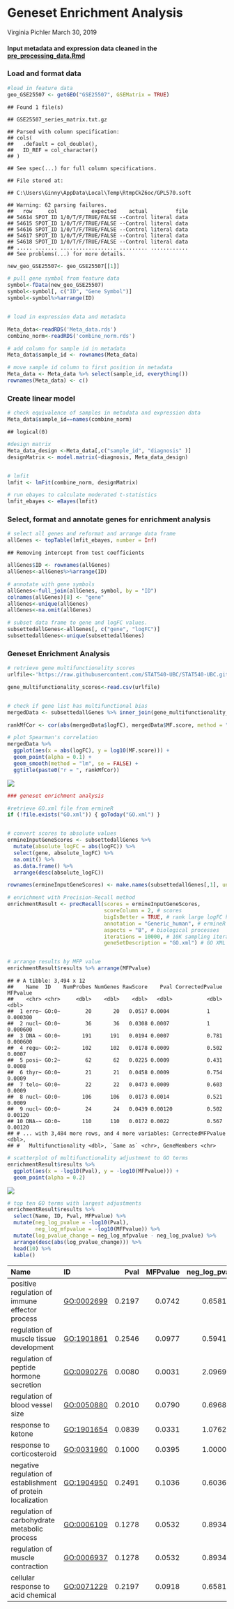 Geneset Enrichment Analysis
================
Virginia Pichler
March 30, 2019

#### Input metadata and expression data cleaned in the [pre\_processing\_data.Rmd](https://github.com/STAT540-UBC/Repo_team_Y0ung-parents_W2019/blob/master/code/Pre_processing.rmd)

### Load and format data

``` r
#load in feature data
geo_GSE25507 <- getGEO("GSE25507", GSEMatrix = TRUE)
```

    ## Found 1 file(s)

    ## GSE25507_series_matrix.txt.gz

    ## Parsed with column specification:
    ## cols(
    ##   .default = col_double(),
    ##   ID_REF = col_character()
    ## )

    ## See spec(...) for full column specifications.

    ## File stored at:

    ## C:\Users\Ginny\AppData\Local\Temp\RtmpCkZ6oc/GPL570.soft

    ## Warning: 62 parsing failures.
    ##   row     col           expected    actual         file
    ## 54614 SPOT_ID 1/0/T/F/TRUE/FALSE --Control literal data
    ## 54615 SPOT_ID 1/0/T/F/TRUE/FALSE --Control literal data
    ## 54616 SPOT_ID 1/0/T/F/TRUE/FALSE --Control literal data
    ## 54617 SPOT_ID 1/0/T/F/TRUE/FALSE --Control literal data
    ## 54618 SPOT_ID 1/0/T/F/TRUE/FALSE --Control literal data
    ## ..... ....... .................. ......... ............
    ## See problems(...) for more details.

``` r
new_geo_GSE25507<- geo_GSE25507[[1]]

# pull gene symbol from feature data
symbol<-fData(new_geo_GSE25507)
symbol<-symbol[, c("ID", "Gene Symbol")]
symbol<-symbol%>%arrange(ID)


# load in expression data and metadata

Meta_data<-readRDS('Meta_data.rds')
combine_norm<-readRDS('combine_norm.rds')

# add column for sample id in metadata
Meta_data$sample_id <- rownames(Meta_data)

# move sample id column to first position in metadata
Meta_data <- Meta_data %>% select(sample_id, everything())
rownames(Meta_data) <- c()
```

### Create linear model

``` r
# check equivalence of samples in metadata and expression data
Meta_data$sample_id==names(combine_norm)
```

    ## logical(0)

``` r
#design matrix
Meta_data_design <-Meta_data[,c("sample_id", "diagnosis" )]
designMatrix <- model.matrix(~diagnosis, Meta_data_design)


# lmfit 
lmfit <- lmFit(combine_norm, designMatrix)

# run ebayes to calculate moderated t-statistics
lmfit_ebayes <- eBayes(lmfit)
```

### Select, format and annotate genes for enrichment analysis

``` r
# select all genes and reformat and arrange data frame
allGenes <- topTable(lmfit_ebayes, number = Inf)
```

    ## Removing intercept from test coefficients

``` r
allGenes$ID <- rownames(allGenes)
allGenes<-allGenes%>%arrange(ID)

# annotate with gene symbols
allGenes<-full_join(allGenes, symbol, by = "ID")
colnames(allGenes)[8] <- "gene"
allGenes<-unique(allGenes)
allGenes<-na.omit(allGenes)

# subset data frame to gene and logFC values.
subsettedallGenes<-allGenes[, c("gene", "logFC")]
subsettedallGenes<-unique(subsettedallGenes)
```

### Geneset Enrichment Analysis

``` r
# retrieve gene multifunctionality scores
urlfile<-'https://raw.githubusercontent.com/STAT540-UBC/STAT540-UBC.github.io/master/seminars/seminars_winter_2019/seminar10/data/gene_multifunctionality_scores.csv'

gene_multifunctionality_scores<-read.csv(urlfile)


# check if gene list has multifunctional bias
mergedData <- subsettedallGenes %>% inner_join(gene_multifunctionality_scores, by = "gene")

rankMfCor <- cor(abs(mergedData$logFC), mergedData$MF.score, method = "spearman")
```

``` r
# plot Spearman's correlation 
mergedData %>%
  ggplot(aes(x = abs(logFC), y = log10(MF.score))) + 
  geom_point(alpha = 0.1) +
  geom_smooth(method = "lm", se = FALSE) +
  ggtitle(paste0("r = ", rankMfCor))
```

![](Geneset_Enrichment_Analysis_files/figure-markdown_github/unnamed-chunk-5-1.png)

``` r
### geneset enrichment analysis

#retrieve GO.xml file from ermineR
if (!file.exists("GO.xml")) { goToday("GO.xml") }


# convert scores to absolute values
ermineInputGeneScores <- subsettedallGenes %>% 
  mutate(absolute_logFC = abs(logFC)) %>% 
  select(gene, absolute_logFC) %>% 
  na.omit() %>% 
  as.data.frame() %>% 
  arrange(desc(absolute_logFC))

rownames(ermineInputGeneScores) <- make.names(subsettedallGenes[,1], unique = TRUE)

# enrichment with Precision-Recall method
enrichmentResult <- precRecall(scores = ermineInputGeneScores, 
                               scoreColumn = 2, # scores 
                               bigIsBetter = TRUE, # rank large logFC higher
                               annotation = "Generic_human", # ermineR Generic_human annotation file
                               aspects = "B", # biological processes 
                               iterations = 10000, # 10K sampling iterations so results are stable
                               geneSetDescription = "GO.xml") # GO XML file


# arrange results by MFP value
enrichmentResult$results %>% arrange(MFPvalue)
```

    ## # A tibble: 3,494 x 12
    ##    Name  ID    NumProbes NumGenes RawScore    Pval CorrectedPvalue MFPvalue
    ##    <chr> <chr>     <dbl>    <dbl>    <dbl>   <dbl>           <dbl>    <dbl>
    ##  1 erro~ GO:0~        20       20   0.0517 0.0004            1     0.000300
    ##  2 nucl~ GO:0~        36       36   0.0308 0.0007            1     0.000600
    ##  3 DNA ~ GO:0~       191      191   0.0194 0.0007            0.781 0.000600
    ##  4 regu~ GO:2~       102      102   0.0178 0.0009            0.502 0.0007  
    ##  5 posi~ GO:2~        62       62   0.0225 0.0009            0.431 0.0008  
    ##  6 thyr~ GO:0~        21       21   0.0458 0.0009            0.754 0.0009  
    ##  7 telo~ GO:0~        22       22   0.0473 0.0009            0.603 0.0009  
    ##  8 nucl~ GO:0~       106      106   0.0173 0.0014            0.521 0.0009  
    ##  9 nucl~ GO:0~        24       24   0.0439 0.00120           0.502 0.00120 
    ## 10 DNA-~ GO:0~       110      110   0.0172 0.0022            0.567 0.00120 
    ## # ... with 3,484 more rows, and 4 more variables: CorrectedMFPvalue <dbl>,
    ## #   Multifunctionality <dbl>, `Same as` <chr>, GeneMembers <chr>

``` r
# scatterplot of multifunctionality adjustment to GO terms
enrichmentResult$results %>% 
  ggplot(aes(x = -log10(Pval), y = -log10(MFPvalue))) +
  geom_point(alpha = 0.2)
```

![](Geneset_Enrichment_Analysis_files/figure-markdown_github/unnamed-chunk-7-1.png)

``` r
# top ten GO terms with largest adjustments 
enrichmentResult$results %>% 
  select(Name, ID, Pval, MFPvalue) %>% 
  mutate(neg_log_pvalue = -log10(Pval),
         neg_log_mfpvalue = -log10(MFPvalue)) %>% 
  mutate(log_pvalue_change = neg_log_mfpvalue - neg_log_pvalue) %>% 
  arrange(desc(abs(log_pvalue_change))) %>% 
  head(10) %>% 
  kable()
```

| Name                                                         | ID           |    Pval|  MFPvalue|  neg\_log\_pvalue|  neg\_log\_mfpvalue|  log\_pvalue\_change|
|:-------------------------------------------------------------|:-------------|-------:|---------:|-----------------:|-------------------:|--------------------:|
| positive regulation of immune effector process               | <GO:0002699> |  0.2197|    0.0742|         0.6581699|           1.1295961|            0.4714262|
| regulation of muscle tissue development                      | <GO:1901861> |  0.2546|    0.0977|         0.5941416|           1.0101054|            0.4159638|
| regulation of peptide hormone secretion                      | <GO:0090276> |  0.0080|    0.0031|         2.0969100|           2.5086383|            0.4117283|
| regulation of blood vessel size                              | <GO:0050880> |  0.2010|    0.0790|         0.6968039|           1.1023729|            0.4055690|
| response to ketone                                           | <GO:1901654> |  0.0839|    0.0331|         1.0762380|           1.4801720|            0.4039340|
| response to corticosteroid                                   | <GO:0031960> |  0.1000|    0.0395|         1.0000000|           1.4034029|            0.4034029|
| negative regulation of establishment of protein localization | <GO:1904950> |  0.2491|    0.1036|         0.6036263|           0.9846402|            0.3810140|
| regulation of carbohydrate metabolic process                 | <GO:0006109> |  0.1278|    0.0532|         0.8934691|           1.2740884|            0.3806192|
| regulation of muscle contraction                             | <GO:0006937> |  0.1278|    0.0532|         0.8934691|           1.2740884|            0.3806192|
| cellular response to acid chemical                           | <GO:0071229> |  0.2197|    0.0918|         0.6581699|           1.0371573|            0.3789874|
